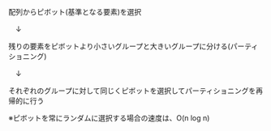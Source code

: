 配列からピボット(基準となる要素)を選択

　↓
 
残りの要素をピボットより小さいグループと大きいグループに分ける(パーティショニング)

　↓

それぞれのグループに対して同じくピボットを選択してパーティショニングを再帰的に行う

※ピボットを常にランダムに選択する場合の速度は、O(n log n)
